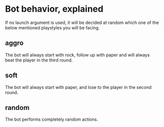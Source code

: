 # Bot behavior, explained

If no launch argument is used, it will be decided at random which one of the below mentioned playstyles you will be facing.

## aggro
The bot will always start with rock, follow up with paper and will always beat the player in the third round.

## soft
The bot will always start with paper, and lose to the player in the second round.

## random
The bot performs completely random actions.

